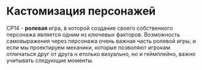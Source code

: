 # Кастомизация персонажей

CP14 - **ролевая** игра, в которой создание своего собственного персонажа является одним из ключевых факторов. Возможность самовыражения через персонажа очень важная часть ролевой игры, и если мы проектируем механики, которые позволяют игрокам отличаться друг от друга н етолько визуально, но и геймплейно, важно учитывать следующие моменты.

